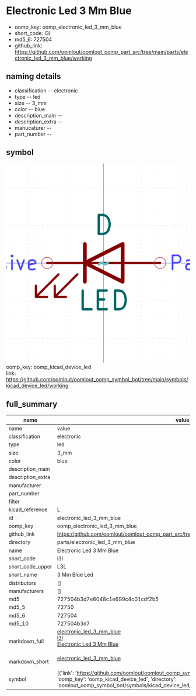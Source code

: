 # Electronic Led 3 Mm Blue

  
* oomp_key: oomp_electronic_led_3_mm_blue 
* short_code: l3l
* md5_6: 727504  
* github_link: https://github.com/oomlout/oomlout_oomp_part_src/tree/main/parts/electronic_led_3_mm_blue/working  
## naming details
* classification -- electronic
* type -- led
* size -- 3_mm
* color -- blue
* description_main -- 
* description_extra -- 
* manucaturer -- 
* part_number -- 



## symbol

![](symbol/0/working/working_600.png)  
oomp_key: oomp_kicad_device_led  
link: https://github.com/oomlout/oomlout_oomp_symbol_bot/tree/main/symbols/kicad_device_led/working  


## full_summary
| name | value | 
| --- | --- | 
| name | value | 
| classification | electronic | 
| type | led | 
| size | 3_mm | 
| color | blue | 
| description_main |  | 
| description_extra |  | 
| manufacturer |  | 
| part_number |  | 
| filter |  | 
| kicad_reference | L | 
| id | electronic_led_3_mm_blue | 
| oomp_key | oomp_electronic_led_3_mm_blue | 
| github_link | https://github.com/oomlout/oomlout_oomp_part_src/tree/main/parts/electronic_led_3_mm_blue/working | 
| directory | parts/electronic_led_3_mm_blue | 
| name | Electronic Led 3 Mm Blue | 
| short_code | l3l | 
| short_code_upper | L3L | 
| short_name | 3 Mm Blue Led | 
| distributors | [] | 
| manufacturers | [] | 
| md5 | 727504b3d7e6048c1e699c4c01cdf2b5 | 
| md5_5 | 72750 | 
| md5_6 | 727504 | 
| md5_10 | 727504b3d7 | 
| markdown_full | [electronic_led_3_mm_blue](https://github.com/oomlout/oomlout_oomp_part_src/tree/main/parts/electronic_led_3_mm_blue/working)<br>[l3l](https://github.com/oomlout/oomlout_oomp_part_src/tree/main/parts/electronic_led_3_mm_blue/working)<br>[Electronic Led 3 Mm Blue](https://github.com/oomlout/oomlout_oomp_part_src/tree/main/parts/electronic_led_3_mm_blue/working)<br><br> | 
| markdown_short | [electronic_led_3_mm_blue](https://github.com/oomlout/oomlout_oomp_part_src/tree/main/parts/electronic_led_3_mm_blue/working)<br><br> | 
| symbol | [{'link': 'https://github.com/oomlout/oomlout_oomp_symbol_bot/tree/main/symbols/kicad_device_led', 'oomp_key': 'oomp_kicad_device_led', 'directory': 'oomlout_oomp_symbol_bot/symbols/kicad_device_led//working/working.kicad_sym'}] | 
